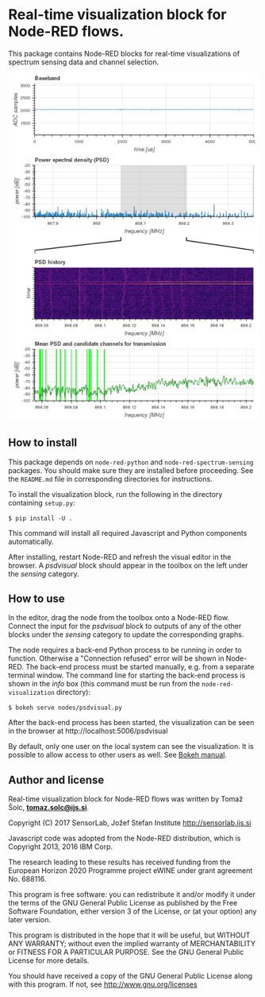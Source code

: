 # Real-time visualization block for Node-RED flows.

This package contains Node-RED blocks for real-time visualizations of spectrum
sensing data and channel selection.

![](../figures/psdvisual.png)

## How to install

This package depends on `node-red-python` and `node-red-spectrum-sensing`
packages. You should make sure they are installed before proceeding. See the
`README.md` file in corresponding directories for instructions.

To install the visualization block, run the following in the directory
containing `setup.py`:

    $ pip install -U .

This command will install all required Javascript and Python components
automatically.

After installing, restart Node-RED and refresh the visual editor in the
browser. A *psdvisual* block should appear in the toolbox on the
left under the *sensing* category.

## How to use

In the editor, drag the node from the toolbox onto a Node-RED flow. Connect the
input for the *psdvisual* block to outputs of any of the other blocks under the
*sensing* category to update the corresponding graphs.

The node requires a back-end Python process to be running in order to function.
Otherwise a "Connection refused" error will be shown in Node-RED. The back-end
process must be started manually, e.g. from a separate terminal window. The
command line for starting the back-end process is shown in the *info* box (this
command must be run from the `node-red-visualization` directory):

    $ bokeh serve nodes/psdvisual.py

After the back-end process has been started, the visualization can be seen in the browser at
http://localhost:5006/psdvisual

By default, only one user on the local system can see the visualization. It is
possible to allow access to other users as well. See [Bokeh
manual](http://bokeh.pydata.org/en/latest/docs/user_guide/cli.html#module-bokeh.command.subcommands.serve).

## Author and license

Real-time visualization block for Node-RED flows was written by Tomaž Šolc,
**tomaz.solc@ijs.si**.

Copyright (C) 2017 SensorLab, Jožef Stefan Institute http://sensorlab.ijs.si

Javascript code was adopted from the Node-RED distribution, which is Copyright
2013, 2016 IBM Corp.

The research leading to these results has received funding from the European
Horizon 2020 Programme project eWINE under grant agreement No. 688116.

This program is free software: you can redistribute it and/or modify it under
the terms of the GNU General Public License as published by the Free Software
Foundation, either version 3 of the License, or (at your option) any later
version.

This program is distributed in the hope that it will be useful, but WITHOUT ANY
WARRANTY; without even the implied warranty of MERCHANTABILITY or FITNESS FOR A
PARTICULAR PURPOSE.  See the GNU General Public License for more details.

You should have received a copy of the GNU General Public License along with
this program. If not, see http://www.gnu.org/licenses
